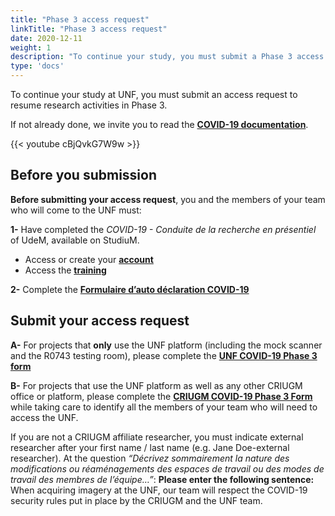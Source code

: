```yaml
---
title: "Phase 3 access request"
linkTitle: "Phase 3 access request"
date: 2020-12-11
weight: 1
description: "To continue your study, you must submit a Phase 3 access request"
type: 'docs'
---
```

To continue your study at UNF, you must submit an access request to resume research activities in Phase 3.

If not already done, we invite you to read the __[COVID-19 documentation](https://unf-montreal.ca/documents/covid)__.

{{< youtube cBjQvkG7W9w >}}

## Before you submission

**Before submitting your access request**, you and the members of your team who will come to the UNF must:

**1-** Have completed the _COVID-19 - Conduite de la recherche en présentiel_ of UdeM, available on StudiuM.

- Access or create your __[account](https://studiumfc.umontreal.ca/login/index.php)__  
- Access the __[training](https://studiumfc.umontreal.ca/course/view.php?id=61608)__



**2-** Complete the __[Formulaire d’auto déclaration COVID-19](https://limesurvey.criugm.qc.ca/index.php/356217?newtest=Y&lang=fr)__



## Submit your access request

**A-** For projects that **only** use the UNF platform (including the mock scanner and the R0743 testing room), please complete the __[UNF COVID-19 Phase 3 form](https://limesurvey.criugm.qc.ca/index.php/714835?newtest=Y&lang=fr)__

**B-** For projects that use the UNF platform as well as any other CRIUGM office or platform, please complete the __[CRIUGM COVID-19 Phase 3 Form](https://limesurvey.criugm.qc.ca/index.php/752182?newtest=Y&lang=fr)__ while taking care to identify all the members of your team who will need to access the UNF.

If you are not a CRIUGM affiliate researcher, you must indicate external researcher after your first name / last name (e.g. Jane Doe-external researcher).
At the question _“Décrivez sommairement la nature des modifications ou réaménagements des espaces de travail ou des modes de travail des membres de l’équipe…”_: **Please enter the following sentence:** When acquiring imagery at the UNF, our team will respect the COVID-19 security rules put in place by the CRIUGM and the UNF team.
